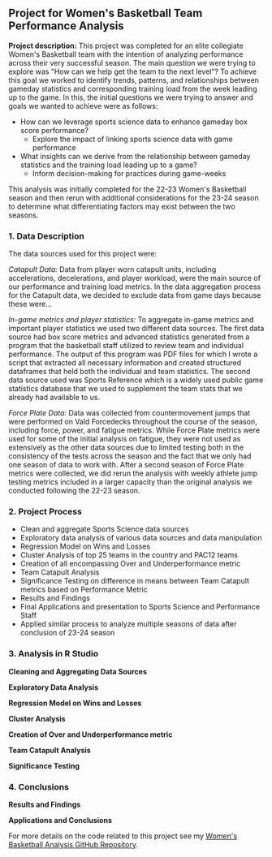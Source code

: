 ## Project for Women's Basketball Team Performance Analysis

**Project description:** This project was completed for an elite collegiate Women's Basketball team with the intention of analyzing performance across their very successful season. The main question we were trying to explore was "How can we help get the team to the next level"? To achieve this goal we worked to identify trends, patterns, and relationships between gameday statistics and corresponding training load from the week leading up to the game. In this, the initial questions we were trying to answer and goals we wanted to achieve were as follows:
* How can we leverage sports science data to enhance gameday box score performance?
  * Explore the impact of linking sports science data with game performance
* What insights can we derive from the relationship between gameday statistics and the training load leading up to a game?
  * Inform decision-making for practices during game-weeks

This analysis was initially completed for the 22-23 Women's Basketball season and then rerun with additional considerations for the 23-24 season to determine what differentiating factors may exist between the two seasons.

### 1. Data Description

The data sources used for this project were:

*Catapult Data:* Data from player worn catapult units, including accelerations, decelerations, and player workload, were the main source of our performance and training load metrics. In the data aggregation process for the Catapult data, we decided to exclude data from game days because these were...

*In-game metrics and player statistics:* To aggregate in-game metrics and important player statistics we used two different data sources. The first data source had box score metrics and advanced statistics generated from a program that the basketball staff utilized to review team and individual performance. The output of this program was PDF files for which I wrote a script that extracted all necessary information and created structured dataframes that held both the individual and team statistics. The second data source used was Sports Reference which is a widely used public game statistics database that we used to supplement the team stats that we already had available to us.

*Force Plate Data:* Data was collected from countermovement jumps that were performed on Vald Forcedecks throughout the course of the season, including force, power, and fatigue metrics. While Force Plate metrics were used for some of the initial analysis on fatigue, they were not used as extensively as the other data sources due to limited testing both in the consistency of the tests across the season and the fact that we only had one season of data to work with. After a second season of Force Plate metrics were collected, we did rerun the analysis with weekly athlete jump testing metrics included in a larger capacity than the original analysis we conducted following the 22-23 season.

### 2. Project Process

* Clean and aggregate Sports Science data sources
* Exploratory data analysis of various data sources and data manipulation
* Regression Model on Wins and Losses
* Cluster Analysis of top 25 teams in the country and PAC12 teams
* Creation of all encompassing Over and Underperformance metric
* Team Catapult Analysis
* Significance Testing on difference in means between Team Catapult metrics based on Performance Metric
* Results and Findings
* Final Applications and presentation to Sports Science and Performance Staff
* Applied similar process to analyze multiple seasons of data after conclusion of 23-24 season

### 3. Analysis in R Studio

**Cleaning and Aggregating Data Sources**

**Exploratory Data Analysis**

**Regression Model on Wins and Losses**

**Cluster Analysis**

**Creation of Over and Underperformance metric**

**Team Catapult Analysis**

**Significance Testing**

### 4. Conclusions

**Results and Findings**

**Applications and Conclusions**

For more details on the code related to this project see my [Women's Basketball Analysis GitHub Repository](https://github.com/jadegosar/WBB_Analysis).
